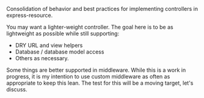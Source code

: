 Consolidation of behavior and best practices for implementing controllers in express-resource.

You may want a lighter-weight controller.  The goal here is to be as lightweight as possible while
still supporting:

* DRY URL and view helpers
* Database / database model access
* Others as necessary.

Some things are better supported in middleware.  While this is a work in progress, it is my intention
to use custom middleware as often as appropriate to keep this lean.  The test for this will be a moving target,
let's discuss.
